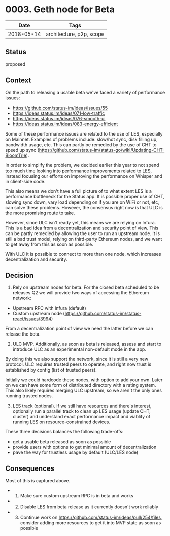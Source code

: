 # 0003. Geth node for Beta

| Date | Tags |
|---|---|
| 2018-05-14 | architecture, p2p, scope   |


## Status

proposed

## Context

On the path to releasing a usable beta we've faced a variety of performance
issues:

- https://github.com/status-im/ideas/issues/55
- https://ideas.status.im/ideas/071-low-traffic
- https://ideas.status.im/ideas/076-smooth-ui
- https://ideas.status.im/ideas/083-energy-efficient

Some of these performance issues are related to the use of LES, especially on
Mainnet. Examples of problems include: slow/hot sync, disk filling up, bandwidth
usage, etc. This can partly be remedied by the use of CHT to speed up sync
(https://github.com/status-im/status-go/wiki/Updating-CHT-BloomTrie).

In order to simplify the problem, we decided earlier this year to not spend too
much time looking into performance improvements related to LES, instead focusing
our efforts on improving the performance on Whisper and in client-side code.

This also means we don't have a full picture of to what extent LES is a
performance bottleneck for the Status app. It is possible proper use of CHT,
slowing sync down, vary load depending on if you are on WiFi or not, etc, can
solve these problems. However, the consensus right now is that ULC is the more
promising route to take.

However, since ULC isn't ready yet, this means we are relying on Infura. This
is a bad idea from a decentralization and security point of view. This can be
partly remedied by allowing the user to run an upstream node. It is still a bad
trust model, relying on third-party Ethereum nodes, and we want to get away
from this as soon as possible.

With ULC it is possible to connect to more than one node, which increases
decentralization and security.

## Decision

1. Rely on upstream nodes for beta. For the closed beta scheduled to be releases
Q2 we will provide two ways of accessing the Ethereum network:

- Upstream RPC with Infura (default)
- Custom upstream node (https://github.com/status-im/status-react/issues/3994)

From a decentralization point of view we need the latter before we can release
the beta.

2. ULC MVP. Additionally, as soon as beta is released, assess and start to
   introduce ULC as an experimental non-default mode in the app.
   
By doing this we also support the network, since it is still a very new
protocol. ULC requires trusted peers to operate, and right now trust is
established by config (list of trusted peers).

Initially we could hardcode these nodes, with option to add your own. Later on
we can have some form of distributed directory with a rating system. This also
likely requires merging ULC upstream, so we aren't the only ones running trusted
nodes.

3. LES track (optional). If we still have resources and there's interest,
optionally run a parallel track to clean up LES usage (update CHT, cluster) and
understand exact performance impact and viablity of running LES on
resource-constrained devices.

These three decisions balances the following trade-offs:

- get a usable beta released as soon as possible
- provide users with options to get minimal amount of decentralization
- pave the way for trustless usage by default (ULC/LES node)

## Consequences

Most of this is captured above.

- 1. Make sure custom upstream RPC is in beta and works
- 2. Disable LES from beta release as it currently doesn't work reliably
- 3. Continue work on https://github.com/status-im/ideas/pull/254/files, consider
  adding more resources to get it into MVP state as soon as possible
